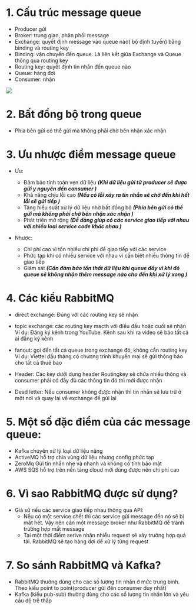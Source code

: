 # 1. Cấu trúc message queue
- Producer gửi
- Broker: trung gian, phân phối message
- Exchange: quyết định message vào queue nào( bộ định tuyến) bằng binding và routing key
- Binding: vận chuyển đến queue. Là liên kết giữa Exchange và Queue thông qua routing key
- Routing key: quyết định tin nhắn đến queue nào
- Queue: hàng đợi
- Consumer: nhận

![](https://jstobigdata.com/wp-content/uploads/2020/03/direct-exchange-rmq-min.png)

# 2. Bất đồng bộ trong queue
- Phía bên gửi có thể gửi mà không phải chờ bên nhận xác nhận

# 3. Ưu nhược điểm message queue
- Ưu:
  - Đảm bảo tính toàn vẹn dữ liệu ***(Khi dữ liệu gửi từ producer sẽ được gửi y nguyên đến consumer )***
  - Khả năng chịu lỗi cao ***(Nếu có lỗi xảy ra tin nhắn sẽ chờ đến khi hết lỗi sẽ gửi tiếp )***
  - Tăng hiểu suất xử lý dữ liệu nhờ bất đồng bộ ***(Phía bên gửi có thể gửi mà không phải chờ bên nhận xác nhận )***
  - Phát triên mở rộng ***(Dễ dàng giúp có các service giao tiếp với nhau với nhiều loại service code khác nhau )***

- Nhược:
  - Chi phí cao vì tốn nhiều chi phí để giao tiếp với các service
  - Phức tạp khi có nhiều service với nhau vì cần biêt nhiều thông tin để giao tiếp
  - Giảm sát ***(Cần đảm bảo tổn thất dữ liệu khi queue đầy vì khi đó queue sẽ không nhận thêm message nào cho đến khi xử lý xong )***
  
# 4. Các kiểu RabbitMQ
- direct exchange: Đúng với các routing key sẽ nhận


- topic exchange: các routing key macth với điều đầu hoặc cuối sẽ nhận
Ví dụ: Đăng ký kênh trong YouTube. Kênh sau khi ra video sẽ báo tất cả ai đăng ký kênh

- fanout: gọi đến tất cả queue trong exchange đó, không cần routing key
Ví dụ: Viettel đầu tháng có chương trình khuyến mại sẽ gửi thông báo cho tất cả thuê bao

- Header: Các key dưới dụng header
Routingkey sẽ chứa nhiều thông và consumer phải có đầy đủ các thông tin đó thì mới được nhận

- Dead letter:
Nếu consumer không được nhận thì tin nhắn sẽ lưu trữ ở một nơi và quay lại về exchange để gửi lại

# 5. Một số đặc điểm của các message queue:
- Kafka chuyên xử lý loại dữ liệu nặng
- ActiveMQ hỗ trợ chia vùng dữ liệu nhưng config phức tạp
- ZeroMq Gửi tin nhắn nhẹ và nhanh và không có tính bảo mật
- AWS SQS hỗ trợ trên nền tảng cloud mới dùng được nên chi phí cao

# 6. Vì sao RabbitMQ được sử dụng?
- Giả sử nếu các service giao tiếp nhau thông qua API:
  - Nếu có một service chết thì các service gửi message đến nó sẽ bị mất hết. Vậy nên cần một message broker như RabbitMQ để tránh trường hợp mất message
  - Tại một thời điểm serive nhận nhiều request sẽ xảy trường hợp quá tải. RabbitMQ sẽ tạo hàng đợi để xử lý từng request

# 7. So sánh RabbitMQ và Kafka?
- RabbitMQ thường dùng cho các số lượng tin nhắn ở mức trung bình. Theo kiểu point to point(producer gửi đến consumer duy nhất)
- Kafka (kiểu pub-sub) thường dùng cho các số lượng tin nhắn lớn và yêu cầu độ trễ thấp
